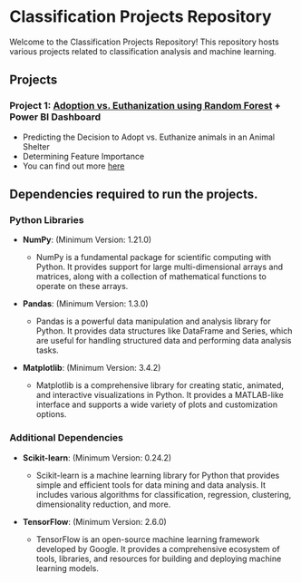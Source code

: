 # Classification Projects Repository
Welcome to the Classification Projects Repository! This repository hosts various projects related to classification analysis and machine learning.

## Projects
### Project 1: [Adoption vs. Euthanization using Random Forest](Animal_Shelter/AnimalShelter.ipynb) + Power BI Dashboard
- Predicting the Decision to Adopt vs. Euthanize animals in an Animal Shelter
- Determining Feature Importance
- You can find out more [here](Animal_Shelter/README.md)

## Dependencies required to run the projects.
### Python Libraries
- **NumPy**: (Minimum Version: 1.21.0)
    - NumPy is a fundamental package for scientific computing with Python. It provides support for large multi-dimensional arrays and matrices, along with a collection of mathematical functions to operate on these arrays.

- **Pandas**: (Minimum Version: 1.3.0)
    - Pandas is a powerful data manipulation and analysis library for Python. It provides data structures like DataFrame and Series, which are useful for handling structured data and performing data analysis tasks.

- **Matplotlib**: (Minimum Version: 3.4.2)
    - Matplotlib is a comprehensive library for creating static, animated, and interactive visualizations in Python. It provides a MATLAB-like interface and supports a wide variety of plots and customization options.

### Additional Dependencies

- **Scikit-learn**: (Minimum Version: 0.24.2)
    - Scikit-learn is a machine learning library for Python that provides simple and efficient tools for data mining and data analysis. It includes various algorithms for classification, regression, clustering, dimensionality reduction, and more.

- **TensorFlow**: (Minimum Version: 2.6.0)
    - TensorFlow is an open-source machine learning framework developed by Google. It provides a comprehensive ecosystem of tools, libraries, and resources for building and deploying machine learning models.
